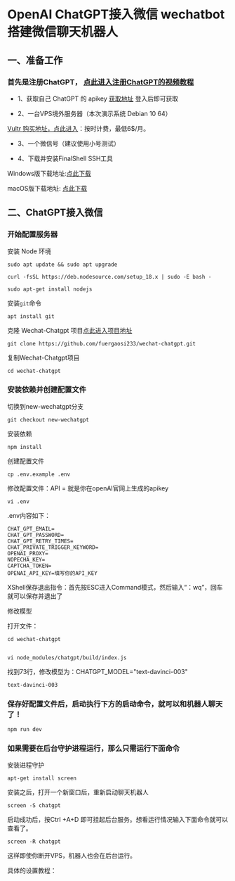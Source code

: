 # OpenAI ChatGPT接入微信 wechatbot 搭建微信聊天机器人

## 一、准备工作
### 首先是注册ChatGPT， [点此进入注册ChatGPT的视频教程](https://youtu.be/SA5HJxtfHZE)

- 1、获取自己 ChatGPT 的 apikey [获取地址](https://platform.openai.com/account/api-keys) 登入后即可获取

- 2、一台VPS境外服务器（本次演示系统 Debian 10 64）

[Vultr 购买地址，点此进入](https://www.vultr.com/?ref=8941832-8H)：按时计费，最低6$/月。

- 3、一个微信号（建议使用小号测试）

- 4、下载并安装FinalShell SSH工具

Windows版下载地址:[点此下载](http://www.hostbuf.com/downloads/finalshell_install.exe)

macOS版下载地址: [点此下载](http://www.hostbuf.com/downloads/finalshell_install.pkg)


## 二、ChatGPT接入微信

### 开始配置服务器

安装 Node 环境

    sudo apt update && sudo apt upgrade
    
    curl -fsSL https://deb.nodesource.com/setup_18.x | sudo -E bash -
    
    sudo apt-get install nodejs

安装<code>git</code>命令

    apt install git
    
克隆 Wechat-Chatgpt 项目[点此进入项目地址](https://github.com/fuergaosi233/wechat-chatgpt)

    git clone https://github.com/fuergaosi233/wechat-chatgpt.git

复制Wechat-Chatgpt项目

    cd wechat-chatgpt


### 安装依赖并创建配置文件

切换到new-wechatgpt分支

    git checkout new-wechatgpt


安装依赖

    npm install


创建配置文件

    cp .env.example .env


修改配置文件：API = 就是你在openAI官网上生成的apikey

    vi .env

.env内容如下：

    CHAT_GPT_EMAIL=
    CHAT_GPT_PASSWORD=
    CHAT_GPT_RETRY_TIMES=
    CHAT_PRIVATE_TRIGGER_KEYWORD=
    OPENAI_PROXY=
    NOPECHA_KEY=
    CAPTCHA_TOKEN=
    OPENAI_API_KEY=填写你的API_KEY

XShell保存退出指令：首先按ESC进入Command模式，然后输入“：wq”，回车就可以保存并退出了


修改模型

打开文件：

    cd wechat-chatgpt


    vi node_modules/chatgpt/build/index.js

找到73行，修改模型为：CHATGPT_MODEL="text-davinci-003"

    text-davinci-003


### 保存好配置文件后，启动执行下方的启动命令，就可以和机器人聊天了！

    npm run dev


### 如果需要在后台守护进程运行，那么只需运行下面命令

安装进程守护

    apt-get install screen

安装之后，打开一个新窗口后，重新启动聊天机器人

    screen -S chatgpt

启动成功后，按Ctrl +A+D 即可挂起后台服务。想看运行情况输入下面命令就可以查看了。


    screen -R chatgpt

这样即使你断开VPS，机器人也会在后台运行。

具体的设置教程：
